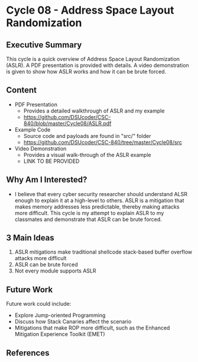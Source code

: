 # Cycle 08 - Address Space Layout Randomization

## Executive Summary
This cycle is a quick overview of Address Space Layout Randomization (ASLR).  A PDF presentation is provided with details.  A video demonstration is given to show how ASLR works and how it can be brute forced.

## Content
* PDF Presentation
  * Provides a detailed walkthrough of ASLR and my example
  * https://github.com/DSUcoder/CSC-840/blob/master/Cycle08/ASLR.pdf
* Example Code
  * Source code and payloads are found in "src/" folder
  * https://github.com/DSUcoder/CSC-840/tree/master/Cycle08/src
* Video Demonstration
  * Provides a visual walk-through of the ASLR example
  * LINK TO BE PROVIDED


## Why Am I Interested?
* I believe that every cyber security researcher should understand ALSR enough to explain it at a high-level to others.  ASLR is a mitigation that makes memory addresses less predictable, thereby making attacks more difficult. This cycle is my attempt to explain ASLR to my classmates and demonstrate that ASLR can be brute forced.

## 3 Main Ideas
1. ASLR mitigations make traditional shellcode stack-based buffer overflow attacks more difficult
2. ASLR can be brute forced
3. Not every module supports ASLR

## Future Work
Future work could include:
- Explore Jump-oriented Programming
- Discuss how Stack Canaries affect the scenario
- Mitigations that make ROP more difficult, such as the Enhanced Mitigation Experience Toolkit (EMET)

## References



 
